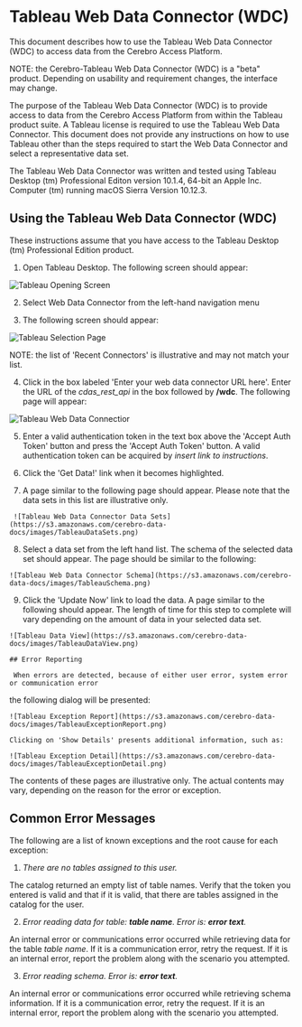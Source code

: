 # Tableau Web Data Connector (WDC)
This document describes how to use the Tableau Web Data Connector (WDC) to access data from the
Cerebro Access Platform.

NOTE: the Cerebro-Tableau Web Data Connector (WDC) is a "beta" product.  Depending on usability and
requirement changes, the interface may change.

The purpose of the Tableau Web Data Connector (WDC) is to provide access to data from the
Cerebro Access Platform  from within the Tableau product suite.  A Tableau license is required to
use the Tableau Web Data Connector.  This document does not provide any instructions on how
to use Tableau other than the steps required to start the Web Data Connector and select
a representative data set.

The Tableau Web Data Connector was written and tested using Tableau Desktop (tm) Professional
Editon version 10.1.4, 64-bit an Apple Inc. Computer (tm) running macOS Sierra Version 10.12.3.

## Using the Tableau Web Data Connector (WDC)

These instructions assume that you have access to the Tableau Desktop (tm) Professional Edition
product.  

   1. Open Tableau Desktop.  The following screen should appear:

   ![Tableau Opening Screen](https://s3.amazonaws.com/cerebro-data-docs/images/TableauOpeningScreen.png)

   2. Select Web Data Connector from the left-hand navigation menu

   3. The following screen should appear:

   ![Tableau Selection Page](https://s3.amazonaws.com/cerebro-data-docs/images/TableauConnectorSelection.png)

   NOTE: the list of 'Recent Connectors' is illustrative and may not match your list.

   4. Click in the box labeled 'Enter your web data connector URL here'.  Enter the URL of the
_cdas_rest_api_ in the box followed by **/wdc**.  The following page will appear:

   ![Tableau Web Data Connectior](https://s3.amazonaws.com/cerebro-data-docs/images/TableauWebDataConnector.png)

   5. Enter a valid authentication token in the text box above the 'Accept Auth Token' button and
press the 'Accept Auth Token' button.  A valid authentication token can be acquired by _*insert link to instructions*_.

   6. Click the 'Get Data!' link when it becomes highlighted.

   7. A page similar to the following page should appear.  Please note that the data sets in this
list are illustrative only.

     ![Tableau Web Data Connector Data Sets](https://s3.amazonaws.com/cerebro-data-docs/images/TableauDataSets.png)

   8. Select a data set from the left hand list.  The schema of the selected data set should
appear.  The page should be similar to the following:

    ![Tableau Web Data Connector Schema](https://s3.amazonaws.com/cerebro-data-docs/images/TableauSchema.png)

   9. Click the 'Update Now' link to load the data.  A page similar to the following should
appear.  The length of time for this step to complete will vary depending on the amount of data in
your selected data set.

    ![Tableau Data View](https://s3.amazonaws.com/cerebro-data-docs/images/TableauDataView.png)

    ## Error Reporting

     When errors are detected, because of either user error, system error or communication error
the following dialog will be presented:  

    ![Tableau Exception Report](https://s3.amazonaws.com/cerebro-data-docs/images/TableauExceptionReport.png)

    Clicking on 'Show Details' presents additional information, such as:  

    ![Tableau Exception Detail](https://s3.amazonaws.com/cerebro-data-docs/images/TableauExceptionDetail.png)

The contents of these pages are illustrative only.  The actual contents may vary, depending on the
reason for the error or exception.

## Common Error Messages

The following are a list of known exceptions and the root cause for each exception:

   1. *There are no tables assigned to this user.*

   The catalog returned an empty list of table names.  Verify that the token you entered
   is valid and that if it is valid, that there are tables assigned in the catalog for
   the user.

   2. _Error reading data for table: **table name**.  Error is: **error text**._

   An internal error or communications error occurred while retrieving data for
   the table _table name_.  If it is a communication error, retry the request.  If
   it is an internal error, report the problem along with the scenario you attempted.

   3. _Error reading schema.  Error is: **error text**._

   An internal error or communications error occurred while retrieving schema information.
   If it is a communication error, retry the request.  If it is an internal error, report
   the problem along with the scenario you attempted.


